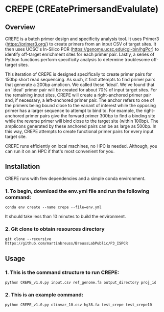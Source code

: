 # CREPE (CREatePrimersandEvalulate)

## Overview

CREPE is a batch primer design and specificity analysis tool. It uses Primer3 (https://primer3.org/) to create primers from an input CSV of target sites. It then uses UCSC's In-Silico PCR (https://genome.ucsc.edu/cgi-bin/hgPcr) to identify off-target enrichment sites for each primer pair. Lastly, a series of Python functions perform specificity analysis to determine troublesome off-target sites. 

This iteration of CREPE is designed specifically to create primer pairs for 150bp short read sequencing. As such, it first attempts to find primer pairs that generate a 200bp amplicon. We called these 'ideal'. We've found that an 'ideal' primer pair will be created for about 70% of input target sites. For the remaining input sites, CREPE will create a right-anchored primer pair and, if necessary, a left-anchored primer pair. The anchor refers to one of the primers being bound close to the variant of interest while the opposing primer has a larger sequence to attempt to bind to. For example, the right-anchored primer pairs give the forward primer 300bp to find a binding site while the reverse primer will bind close to the target site (within 100bp). The amplicons generated by these anchored pairs can be as large as 500bp. In this way, CREPE attempts to create functional primer pairs for every input target site. 

CREPE runs efficiently on local machines, no HPC is needed. Although, you can run it on an HPC if that's most convenient for you. 

## Installation

CREPE runs with few dependencies and a simple conda environment.

### 1. To begin, download the env.yml file and run the following command:

    conda env create --name crepe --file=env.yml

It should take less than 10 minutes to build the environment.

### 2. Git clone to obtain resources directory

    git clone --recursive https://github.com/martinbreuss/BreussLabPublic/P3_ISPCR

## Usage

### 1. This is the command structure to run CREPE:

    python CREPE_v1.0.py input.csv ref_genome.fa output_directory proj_id

### 2. This is an example command:

    python CREPE_v1.0.py clinvar_10.csv hg38.fa test_crepe test_crepe10

